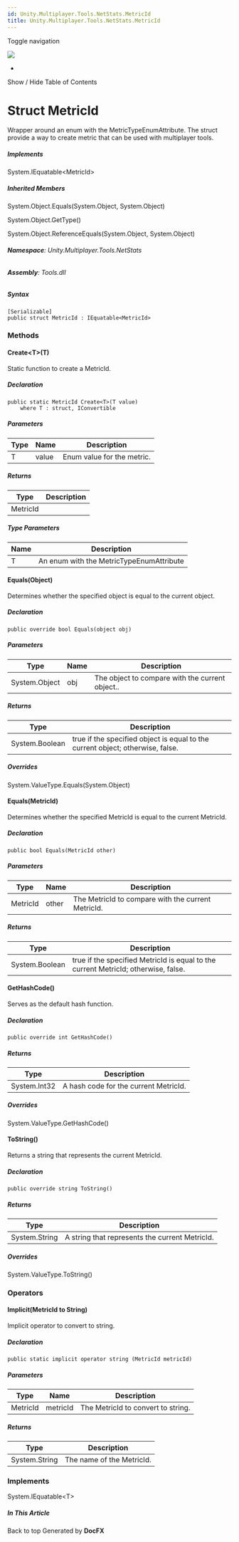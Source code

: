 ```yaml
---
id: Unity.Multiplayer.Tools.NetStats.MetricId
title: Unity.Multiplayer.Tools.NetStats.MetricId
---
```


<div id="wrapper">

<div>

<div class="container">

<div class="navbar-header">

Toggle navigation

<img src="../logo.svg" id="logo" class="svg" />

</div>

<div id="navbar" class="collapse navbar-collapse">

<div class="form-group">

</div>

</div>

</div>

<div class="subnav navbar navbar-default">

<div id="breadcrumb" class="container hide-when-search">

-   

</div>

</div>

</div>

<div class="container body-content hide-when-search" role="main">

<div class="sidenav hide-when-search">

Show / Hide Table of Contents

<div id="sidetoggle" class="sidetoggle collapse">

<div id="sidetoc">

</div>

</div>

</div>

<div class="article row grid-right">

<div class="col-md-10">

# Struct MetricId

<div class="markdown level0 summary">

Wrapper around an enum with the MetricTypeEnumAttribute. The struct
provide a way to create metric that can be used with multiplayer tools.

</div>

<div class="markdown level0 conceptual">

</div>

<div classs="implements">

##### Implements

<div>

System.IEquatable\<MetricId\>

</div>

</div>

<div class="inheritedMembers">

##### Inherited Members

<div>

System.Object.Equals(System.Object, System.Object)

</div>

<div>

System.Object.GetType()

</div>

<div>

System.Object.ReferenceEquals(System.Object, System.Object)

</div>

</div>

###### **Namespace**: Unity.Multiplayer.Tools.NetStats

###### **Assembly**: Tools.dll

##### Syntax

<div class="codewrapper">

``` lang-csharp
[Serializable]
public struct MetricId : IEquatable<MetricId>
```

</div>

### Methods

#### Create\<T\>(T)

<div class="markdown level1 summary">

Static function to create a MetricId.

</div>

<div class="markdown level1 conceptual">

</div>

##### Declaration

<div class="codewrapper">

``` lang-csharp
public static MetricId Create<T>(T value)
    where T : struct, IConvertible
```

</div>

##### Parameters

| Type | Name  | Description                |
|------|-------|----------------------------|
| T    | value | Enum value for the metric. |

##### Returns

| Type     | Description |
|----------|-------------|
| MetricId |             |

##### Type Parameters

| Name | Description                              |
|------|------------------------------------------|
| T    | An enum with the MetricTypeEnumAttribute |

#### Equals(Object)

<div class="markdown level1 summary">

Determines whether the specified object is equal to the current object.

</div>

<div class="markdown level1 conceptual">

</div>

##### Declaration

<div class="codewrapper">

``` lang-csharp
public override bool Equals(object obj)
```

</div>

##### Parameters

| Type          | Name | Description                                     |
|---------------|------|-------------------------------------------------|
| System.Object | obj  | The object to compare with the current object.. |

##### Returns

| Type           | Description                                                                    |
|----------------|--------------------------------------------------------------------------------|
| System.Boolean | true if the specified object is equal to the current object; otherwise, false. |

##### Overrides

<div>

System.ValueType.Equals(System.Object)

</div>

#### Equals(MetricId)

<div class="markdown level1 summary">

Determines whether the specified MetricId is equal to the current
MetricId.

</div>

<div class="markdown level1 conceptual">

</div>

##### Declaration

<div class="codewrapper">

``` lang-csharp
public bool Equals(MetricId other)
```

</div>

##### Parameters

| Type     | Name  | Description                                        |
|----------|-------|----------------------------------------------------|
| MetricId | other | The MetricId to compare with the current MetricId. |

##### Returns

| Type           | Description                                                                        |
|----------------|------------------------------------------------------------------------------------|
| System.Boolean | true if the specified MetricId is equal to the current MetricId; otherwise, false. |

#### GetHashCode()

<div class="markdown level1 summary">

Serves as the default hash function.

</div>

<div class="markdown level1 conceptual">

</div>

##### Declaration

<div class="codewrapper">

``` lang-csharp
public override int GetHashCode()
```

</div>

##### Returns

| Type         | Description                           |
|--------------|---------------------------------------|
| System.Int32 | A hash code for the current MetricId. |

##### Overrides

<div>

System.ValueType.GetHashCode()

</div>

#### ToString()

<div class="markdown level1 summary">

Returns a string that represents the current MetricId.

</div>

<div class="markdown level1 conceptual">

</div>

##### Declaration

<div class="codewrapper">

``` lang-csharp
public override string ToString()
```

</div>

##### Returns

| Type          | Description                                    |
|---------------|------------------------------------------------|
| System.String | A string that represents the current MetricId. |

##### Overrides

<div>

System.ValueType.ToString()

</div>

### Operators

#### Implicit(MetricId to String)

<div class="markdown level1 summary">

Implicit operator to convert to string.

</div>

<div class="markdown level1 conceptual">

</div>

##### Declaration

<div class="codewrapper">

``` lang-csharp
public static implicit operator string (MetricId metricId)
```

</div>

##### Parameters

| Type     | Name     | Description                        |
|----------|----------|------------------------------------|
| MetricId | metricId | The MetricId to convert to string. |

##### Returns

| Type          | Description               |
|---------------|---------------------------|
| System.String | The name of the MetricId. |

### Implements

<div>

System.IEquatable\<T\>

</div>

</div>

<div class="hidden-sm col-md-2" role="complementary">

<div class="sideaffix">

<div class="contribution">

</div>

##### In This Article

<div>

</div>

</div>

</div>

</div>

</div>

<div class="grad-bottom">

</div>

<div class="footer">

<div class="container">

Back to top Generated by **DocFX**

</div>

</div>

</div>
